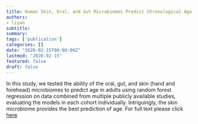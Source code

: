 ```yaml
---
title: Human Skin, Oral, and Gut Microbiomes Predict Chronological Age
authors:
- liyan
subtitle:
summary:
tags: ['publication']
categories: []
date: "2020-02-15T00:00:00Z"
lastmod: "2020-02-15"
featured: false
draft: false
---
```


In this study, we tested the ability of the oral, gut, and skin (hand and forehead) microbiomes to predict age in adults using random forest regression on data combined from multiple publicly available studies, evaluating the models in each cohort individually. Intriguingly, the skin microbiome provides the best prediction of age. For full text please click [here](https://msystems.asm.org/content/5/1/e00630-19) 
